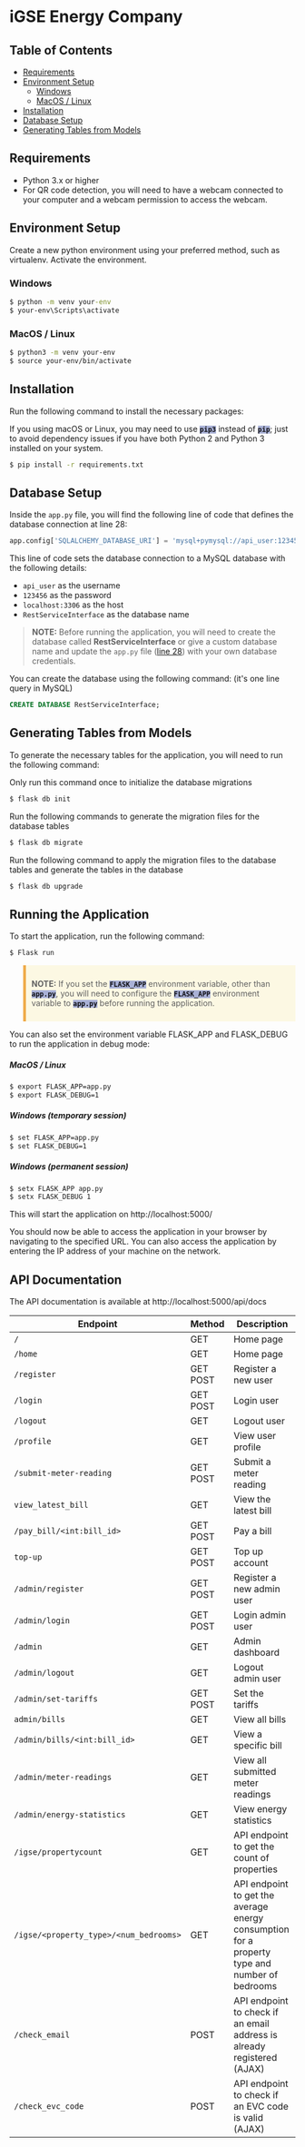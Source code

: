 # iGSE Energy Company

## Table of Contents
- [Requirements](#requirements)
- [Environment Setup](#environment-setup)
  - [Windows](#windows)
  - [MacOS / Linux](#macos-/-linux)
- [Installation](#installation)
- [Database Setup](#database-setup)
- [Generating Tables from Models](#generating-tables-from-models)

## Requirements
- Python 3.x or higher
- For QR code detection, you will need to have a webcam connected to your computer and a webcam permission to access the webcam.



## Environment Setup
Create a new python environment using your preferred method, such as virtualenv.
Activate the environment.

### Windows
```cmd
$ python -m venv your-env
$ your-env\Scripts\activate
```

### MacOS / Linux
```bash
$ python3 -m venv your-env
$ source your-env/bin/activate
```

## Installation
Run the following command to install the necessary packages:
<caption style="text-style: italic; text-align: center; font-size: 11px;">
If you using macOS or Linux, you may need to use <code style="color:#0f0f14; background-color:a9b1d6; font-weight:bold">pip3</code> instead of <code style="color:#0f0f14; background-color:a9b1d6; font-weight:bold">pip</code>; just to avoid dependency issues if you have both Python 2 and Python 3 installed on your system.
</caption>

```bash
$ pip install -r requirements.txt
```


## Database Setup
Inside the `app.py` file, you will find the following line of code that defines the database connection at line 28:
```python
app.config['SQLALCHEMY_DATABASE_URI'] = 'mysql+pymysql://api_user:123456@localhost:3306/RestServiceInterface'
```
This line of code sets the database connection to a MySQL database with the following details:

- `api_user` as the username
- `123456` as the password
- `localhost:3306` as the host
- `RestServiceInterface` as the database name

><strong>NOTE:</strong> Before running the application, you will need to create the database called <b>RestServiceInterface</b> or give a custom database name and update the `app.py` file ([line 28](https://github.com/Esh07/energy-backend-api/blob/main/iGES_Open_Data_REST_API/app.py#LL28C1-L28C1)) with your own database credentials.

<caption style="text-align: center;">You can create the database using the following command: (it's one line query in MySQL)</caption>

```sql
CREATE DATABASE RestServiceInterface;
```
## Generating Tables from Models
To generate the necessary tables for the application, you will need to run the following command:

<caption style="text-align: center;">Only run this command once to initialize the database migrations</caption>

```bash
$ flask db init 
```


<caption style="text-align: center;">Run the following commands to generate the migration files for the database tables</caption>

```bash
$ flask db migrate
```

<caption style="text-align: center;">Run the following command to apply the migration files to the database tables and generate the tables in the database</caption>

```bash
$ flask db upgrade
```

## Running the Application

To start the application, run the following command:
```bash
$ Flask run
```
<blockquote style="border-left: 5px solid #f0ad4e; background-color: #fcf8e3; padding: 10px;">
  <p><strong>NOTE:</strong> If you set the <code style="color:#0f0f14; background-color:a9b1d6; font-weight:bold">FLASK_APP</code> environment variable, other than <code style="color:#0f0f14; background-color:a9b1d6; font-weight:bold">app.py</code>, you will need to configure the <code style="color:#0f0f14; background-color:a9b1d6; font-weight:bold">FLASK_APP</code> environment variable to <code style="color:#0f0f14; background-color:a9b1d6; font-weight:bold">app.py</code> before running the application.</p>
</blockquote>

You can also set the environment variable FLASK_APP and FLASK_DEBUG to run the application in debug mode:

<h5>MacOS / Linux </h5>

```bash
$ export FLASK_APP=app.py
$ export FLASK_DEBUG=1
``` 

<h5>Windows (temporary session)</h5>

```cmd
$ set FLASK_APP=app.py
$ set FLASK_DEBUG=1
```

<h5>Windows (permanent session)</h5>

```cmd
$ setx FLASK_APP app.py
$ setx FLASK_DEBUG 1
```
This will start the application on http://localhost:5000/

You should now be able to access the application in your browser by navigating to the specified URL. You can also access the application by entering the IP address of your machine on the network.


## API Documentation
The API documentation is available at http://localhost:5000/api/docs

| Endpoint | Method | Description |
| --- | --- | --- |
| `/` | GET | Home page |
| `/home` | GET | Home page |
| `/register` | GET POST | Register a new user |
| `/login` | GET POST | Login user |
| `/logout` | GET | Logout user |
| `/profile` | GET | View user profile |
| `/submit-meter-reading` | GET POST | Submit a meter reading |
| `view_latest_bill` | GET | View the latest bill |
| `/pay_bill/<int:bill_id>` | GET POST | Pay a bill |
| `top-up` | GET POST | Top up account |
| `/admin/register` | GET POST | Register a new admin user |
| `/admin/login` | GET POST | Login admin user |
| `/admin` | GET | Admin dashboard |
| `/admin/logout` | GET | Logout admin user |
| `/admin/set-tariffs` | GET POST | Set the tariffs |
| `admin/bills` | GET | View all bills |
| `/admin/bills/<int:bill_id>` | GET | View a specific bill |
| `/admin/meter-readings` | GET | View all submitted meter readings |
| `/admin/energy-statistics` | GET | View energy statistics |
| `/igse/propertycount` | GET | API endpoint to get the count of properties |
| `/igse/<property_type>/<num_bedrooms>` | GET | API endpoint to get the average energy consumption for a property type and number of bedrooms |
| `/check_email` | POST | API endpoint to check if an email address is already registered (AJAX) |
| `/check_evc_code` | POST | API endpoint to check if an EVC code is valid (AJAX) |
